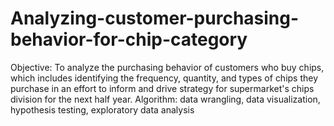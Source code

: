 # Analyzing-customer-purchasing-behavior-for-chip-category
Objective: To analyze the purchasing behavior of customers who buy chips, which includes identifying the frequency, quantity, and types of chips they purchase in an effort to inform and drive strategy for supermarket's chips division for the next half year.
Algorithm: data wrangling, data visualization, hypothesis testing, exploratory data analysis
